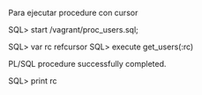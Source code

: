 Para ejecutar procedure con cursor

SQL> start /vagrant/proc_users.sql;

SQL> var rc refcursor
SQL> execute get_users(:rc)

PL/SQL procedure successfully completed.

SQL> print rc